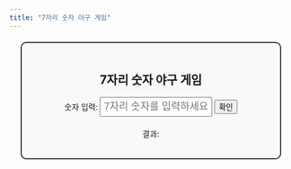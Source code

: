 ```yaml
---
title: "7자리 숫자 야구 게임"
---
```


<div id="number-baseball-game">
  <h2>7자리 숫자 야구 게임</h2>
  
  <div>
    <label for="guess">숫자 입력: </label>
    <input type="text" id="guess" maxlength="7" placeholder="7자리 숫자를 입력하세요">
    <button onclick="checkGuess()">확인</button>
  </div>

  <div id="result">
    <p>결과: <span id="result-text"></span></p>
  </div>
</div>

<script>
  const secretNumber = "0123456"; //generateSecretNumber();

  function generateSecretNumber() {
    let digits = [];
    while (digits.length < 7) {
      let digit = Math.floor(Math.random() * 10);
      if (!digits.includes(digit)) {
        digits.push(digit);
      }
    }
    return digits.join('');
  }

  function checkGuess() {
    const guess = document.getElementById('guess').value;
    if (guess.length !== 7) {
      alert('7자리 숫자를 입력하세요.');
      return;
    }

    let strike = 0;
    let ball = 0;

    for (let i = 0; i < 7; i++) {
      if (guess[i] === secretNumber[i]) {
        strike++;
      } else if (secretNumber.includes(guess[i])) {
        ball++;
      }
    }

    let resultText = `${strike} 스트라이크, ${ball} 볼`;
    if (strike === 7) {
      resultText += ' - 축하합니다! 숫자를 맞추셨습니다!';
    }
    
    document.getElementById('result-text').innerText = resultText;
  }
</script>

<style>
  #number-baseball-game {
    margin: 20px;
    padding: 20px;
    border: 2px solid #333;
    border-radius: 10px;
    background-color: #f9f9f9;
    text-align: center;
  }

  #guess {
    font-size: 18px;
    padding: 5px;
    width: 200px;
  }

  #result {
    margin-top: 20px;
  }
</style>